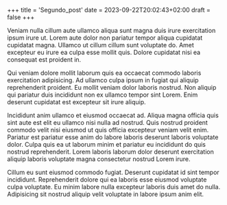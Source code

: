 +++
title = 'Segundo_post'
date = 2023-09-22T20:02:43+02:00
draft = false
+++

Veniam nulla cillum aute ullamco aliqua sunt magna duis irure exercitation ipsum irure ut. Lorem aute dolor non pariatur tempor aliqua cupidatat cupidatat magna. Ullamco ut cillum cillum sunt voluptate do. Amet excepteur eu irure ea culpa esse mollit quis. Dolore cupidatat nisi ea consequat est proident in.

Qui veniam dolore mollit laborum quis ea occaecat commodo laboris exercitation adipisicing. Ad ullamco culpa ipsum in fugiat qui aliquip reprehenderit proident. Eu mollit veniam dolor laboris nostrud. Non aliquip qui pariatur duis incididunt non ex ullamco tempor sint Lorem. Enim deserunt cupidatat est excepteur sit irure aliquip.

Incididunt anim ullamco et eiusmod occaecat ad. Aliqua magna officia quis sint aute est elit eu ullamco nisi nulla ad nostrud. Quis nostrud proident commodo velit nisi eiusmod ut quis officia excepteur veniam velit enim. Pariatur est pariatur esse anim do labore laboris deserunt laboris voluptate dolor. Culpa quis ea ut laborum minim et pariatur eu incididunt do quis nostrud reprehenderit. Lorem laboris laborum dolor deserunt exercitation aliquip laboris voluptate magna consectetur nostrud Lorem irure.

Cillum eu sunt eiusmod commodo fugiat. Deserunt cupidatat id sint tempor incididunt. Reprehenderit dolore qui ea laboris esse eiusmod voluptate culpa voluptate. Eu minim labore nulla excepteur laboris duis amet do nulla. Adipisicing sit nostrud aliquip velit voluptate in labore ipsum anim elit.